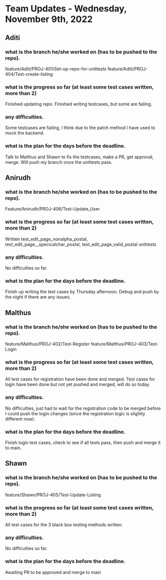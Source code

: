 # Team Updates - Wednesday, November 9th, 2022

## Aditi

### what is the branch he/she worked on (has to be pushed to the repo).

feature/Aditi/PROJ-401/Set-up-repo-for-unittests
feature/Aditi/PROJ-404/Test-create-listing

### what is the progress so far (at least some test cases written, more than 2)

Finished updating repo. Finished writing testcases, but some are failing.

### any difficulties.

Some testcases are failing, I think due to the patch method I have used to mock the backend.

### what is the plan for the days before the deadline.

Talk to Malthus and Shawn to fix the testcases, make a PR, get approval, merge. Will push my branch once the unittests pass.


## Anirudh

### what is the branch he/she worked on (has to be pushed to the repo).

Feature/Anirudh/PROJ-406/Test-Update_User

### what is the progress so far (at least some test cases written, more than 2)

Written test_edit_page_nonalpha_postal, test_edit_page__specicalchar_postal, test_edit_page_valid_postal unittests

### any difficulties.

No difficulties so far.

### what is the plan for the days before the deadline.

Finish up writing the test cases by Thursday afternoon. Debug and push by the night if there are any issues.


## Malthus

### what is the branch he/she worked on (has to be pushed to the repo).

feature/Malthus/PROJ-402/Test-Register
feature/Malthus/PROJ-403/Test-Login

### what is the progress so far (at least some test cases written, more than 2)

All test cases for registration have been done and merged. Test cases for login have been done but not yet pushed and merged, will do so today.

### any difficulties.

No difficulties, just had to wait for the registration code to be merged before I could push the login changes (since the registration logic is slightly different now).

### what is the plan for the days before the deadline.

Finish login test cases, check to see if all tests pass, then push and merge it to main.


## Shawn

### what is the branch he/she worked on (has to be pushed to the repo).

feature/Shawn/PROJ-405/Test-Update-Listing

### what is the progress so far (at least some test cases written, more than 2)

All test cases for the 3 black box testing methods written.

### any difficulties.

No difficulties so far.

### what is the plan for the days before the deadline.

Awaiting PR to be approved and merge to main
